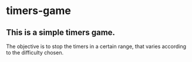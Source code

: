 # timers-game

## This is a simple timers game. 
The objective is to stop the timers in a certain range, that varies according to the difficulty chosen.
